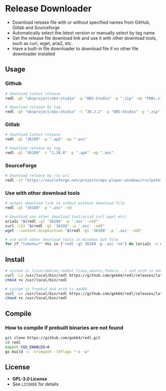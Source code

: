 # Release Downloader

- Download release file with or without specified names from GitHub, Gitlab and Sourceforge
- Automatically select the latest version or manually select by tag name
- Get the release file download link and use it with other download tools, such as curl, wget, aria2, etc.
- Have a built-in file downloader to download file if no other file downloader installed

## Usage

### Github

```sh
# download latest release
redl -gh "obsproject/obs-studio" -p "OBS-Studio" -p ".zip" -ep "PDBs.zip"

# download release by tag
redl -gh "obsproject/obs-studio" -t "30.2.2" -p "OBS-Studio" -p ".zip" -ep "PDBs.zip"
```

### Gitlab

```sh
# download latest release
redl -gl "36189" -p ".apk" -ep ".asc"

# download release by tag
redl -gl "36189" -t "1.18.0" -p ".apk" -ep ".asc"
```

### SourceForge

```sh
# download release by rss url
redl -sf "https://sourceforge.net/projects/mpv-player-windows/rss?path=/64bit" -p "x86_64" -p ".7z"
```

### Use with other download tools

```sh
# output download link to stdout without download file
redl -gl "36189" -p ".asc" -nd

# download use other download tool(aria2 curl wget etc)
aria2c "$(redl -gl '36189' -p '.asc' -nd)"
curl -LOJ "$(redl -gl '36189' -p '.asc' -nd)"
wget --content-disposition "$(redl -gl '36189' -p '.asc' -nd)"

# use with other download tools in Windows bat file
for /f "tokens=*" %%i in ('redl -gl 36189 -p .asc -nd') do (aria2c -x 4 %%i)
```

## Install

```sh
# system is linux(debian,redhat linux,ubuntu,fedora...) and arch is amd64
curl -Lo /usr/local/bin/redl https://github.com/gek64/redl/releases/latest/download/redl-linux-amd64
chmod +x /usr/local/bin/redl

# system is freebsd and arch is amd64
curl -Lo /usr/local/bin/redl https://github.com/gek64/redl/releases/latest/download/redl-freebsd-amd64
chmod +x /usr/local/bin/redl
```

## Compile

### How to compile if prebuilt binaries are not found

```sh
git clone https://github.com/gek64/redl.git
cd redl
export CGO_ENABLED=0
go build -v -trimpath -ldflags "-s -w"
```

## License

- **GPL-3.0 License**
- See `LICENSE` for details

